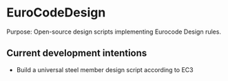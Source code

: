 # EuroCodeDesign
Purpose: Open-source design scripts implementing Eurocode Design rules.

## Current development intentions
* Build a universal steel member design script according to EC3
